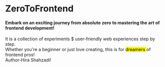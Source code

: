 # ZeroToFrontend
<h4>Embark on an exciting journey from absolute zero to mastering the art of frontend development!</h4>
It is a collection of experiments $ user-friendly web experiences step by step.
<br>
Whether you're a beginner or just love creating, this is for <mark>dreamers </mark> of frontend pros!
<br>
Author-Hira Shahzadi!
